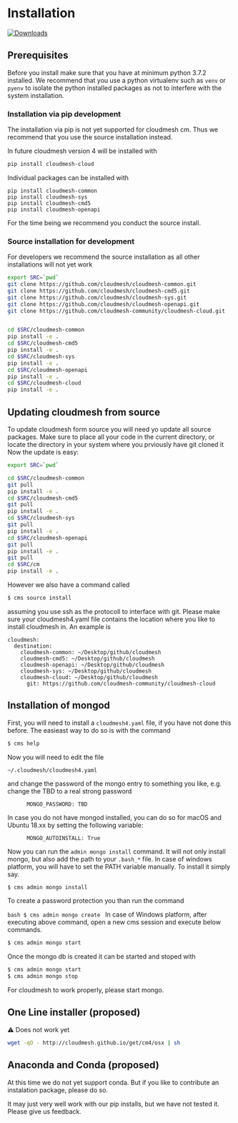 # Installation

[![Downloads](https://img.shields.io/pypi/dm/cm.svg)](https://pypi.python.org/pypi/cloudmesh/cloudmesh-cloud/)

## Prerequisites

Before you install make sure that you have at minimum python 3.7.2
installed. We recommend that you use a python virtualenv such as `venv`
or `pyenv` to isolate the python installed packages as not to interfere
with the system installation.

### Installation via pip development

The installation via pip is not yet supported for cloudmesh cm. Thus
we recommend that you use the source installation instead.

In future cloudmesh version 4 will be installed with

```bash
pip install cloudmesh-cloud
```

Individual packages can be installed with

```
pip install cloudmesh-common
pip install cloudmesh-sys
pip install cloudmesh-cmd5
pip install cloudmesh-openapi
```

For the time being we recommend you conduct the source install.

### Source installation for development

For developers we recommend the source installation as all other installations
will not yet work


```bash
export SRC=`pwd`
git clone https://github.com/cloudmesh/cloudmesh-common.git
git clone https://github.com/cloudmesh/cloudmesh-cmd5.git
git clone https://github.com/cloudmesh/cloudmesh-sys.git
git clone https://github.com/cloudmesh/cloudmesh-openapi.git
git clone https://github.com/cloudmesh-community/cloudmesh-cloud.git


cd $SRC/cloudmesh-common
pip install -e .
cd $SRC/cloudmesh-cmd5
pip install -e .
cd $SRC/cloudmesh-sys
pip install -e .
cd $SRC/cloudmesh-openapi
pip install -e .
cd $SRC/cloudmesh-cloud
pip install -e .
```

## Updating cloudmesh from source

To update cloudmesh form source you will need yo update all source packages.
Make sure to place all your code in the current directory, or locate the
directory in your system where you prviously have git cloned it Now the update
is easy: 


```bash
export SRC=`pwd`

cd $SRC/cloudmesh-common
git pull
pip install -e .
cd $SRC/cloudmesh-cmd5
git pull
pip install -e .
cd $SRC/cloudmesh-sys
git pull
pip install -e .
cd $SRC/cloudmesh-openapi
git pull
pip install -e .
git pull
cd $SRC/cm
pip install -e .
```

However we also have a command called 

```bash
$ cms source install
```

assuming you use ssh as the protocoll to interface with git.
Please make sure your cloudmesh4.yaml file contains the location where 
you like to install cloudmesh in. An example is

```
cloudmesh:
  destination:
    cloudmesh-common: ~/Desktop/github/cloudmesh
    cloudmesh-cmd5: ~/Desktop/github/cloudmesh
    cloudmesh-openapi: ~/Desktop/github/cloudmesh
    cloudmesh-sys: ~/Desktop/github/cloudmesh
    cloudmesh-cloud: ~/Desktop/github/cloudmesh
      git: https://github.com/cloudmesh-community/cloudmesh-cloud
```


## Installation of mongod

First, you will need to install a `cloudmesh4.yaml` file, if you have
not done this before. The easieast way to do so is with the command

```bash
$ cms help
```
 
Now you will need to edit the file

`~/.cloudmesh/cloudmesh4.yaml`

and change the password of the mongo entry to something you like,
 e.g. change the TBD to a real strong password

```
      MONGO_PASSWORD: TBD
```

In case you do not have mongod installed, you can do so for macOS and Ubuntu 
18.xx by setting the following variable:

```
      MONGO_AUTOINSTALL: True
```


Now you can run the `admin mongo install` command. It will not only
install mongo, but also add the path to your `.bash_*` file. In case
of windows platform, you will have to set the PATH variable
manually. To install it simply say.

```bash
$ cms admin mongo install
```

To create a password protection you than run the command

```bash $ cms admin mongo create ``` In case of Windows platform, after
executing above command, open a new cms session and execute below
commands.

```bash
$ cms admin mongo start
```

Once the mongo db is created it can be started and stoped with 

```bash
$ cms admin mongo start
$ cms admin mongo stop
```

For cloudmesh to work properly, please start mongo.

## One Line installer (proposed)

:warning: Does not work yet

```bash
wget -qO - http://cloudmesh.github.io/get/cm4/osx | sh 
```

## Anaconda and Conda (proposed)

At this time we do not yet support conda. But if you like to
contribute an instalation package, please do so.
 
It may just very well work with our pip installs, but we have not
tested it.  Please give us feedback.
